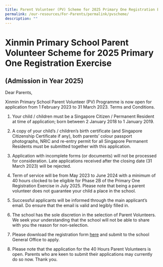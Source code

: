 ```yaml
---
title: Parent Volunteer (PV) Scheme for 2025 Primary One Registration Exercise
permalink: /our-resources/For-Parents/permalink/pvscheme/
description: ""
---
```


# Xinmin Primary School Parent Volunteer Scheme for 2025 Primary One Registration Exercise
## (Admission in Year 2025)


Dear Parents,

Xinmin Primary School Parent Volunteer (PV) Programme is now open for application from 1 February 2023 to 31 March 2023.
Terms and Conditions.

1.	Your child / children must be a Singapore Citizen / Permanent Resident at time of application; born between 2 January 2018 to 1 January 2019.

2.	A copy of your child’s / children’s birth certificate (and Singapore Citizenship Certificate if any), both parents’ colour passport photographs, NRIC and re-entry permit for all Singapore Permanent Residents must be submitted together with this application.

3.	Application with incomplete forms (or documents) will not be processed for consideration. Late applications received after the closing date (31 March 2023) will be rejected.

4.	Term of service will be from May 2023 to June 2024 with a minimum of 40 hours clocked to be eligible for Phase 2B of the Primary One Registration Exercise in July 2025. Please note that being a parent volunteer does not guarantee your child a place in the school.

5.	Successful applicants will be informed through the main applicant’s email. Do ensure that the email is valid and legibly filled in.

6.	The school has the sole discretion in the selection of Parent Volunteers. We seek your understanding that the school will not be able to share with you the reason for non-selection.

7.	 Please download the registration form [here](/files/PV_application_form_2025.pdf) and submit to the school General Office to apply.

8.	Please note that the application for the 40 Hours Parent Volunteers is open. Parents who are keen to submit their applications may currently do so now. Thank you.